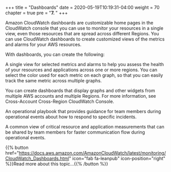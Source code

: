 +++
title = "Dashboards"
date = 2020-05-19T10:19:31-04:00
weight = 70
chapter = true
pre = "<b>7. </b>"
+++

Amazon CloudWatch dashboards are customizable home pages in the CloudWatch console that you can use to monitor your resources in a single view, even those resources that are spread across different Regions. You can use CloudWatch dashboards to create customized views of the metrics and alarms for your AWS resources.

With dashboards, you can create the following: 

A single view for selected metrics and alarms to help you assess the health of your resources and applications across one or more regions. You can select the color used for each metric on each graph, so that you can easily track the same metric across multiple graphs.

You can create dashboards that display graphs and other widgets from multiple AWS accounts and multiple Regions. For more information, see Cross-Account Cross-Region CloudWatch Console.

An operational playbook that provides guidance for team members during operational events about how to respond to specific incidents.

A common view of critical resource and application measurements that can be shared by team members for faster communication flow during operational events.



{{% button href="https://docs.aws.amazon.com/AmazonCloudWatch/latest/monitoring/CloudWatch_Dashboards.html" icon="fab fa-leanpub" icon-position="right" %}}Read more about this topic...{{% /button %}}
